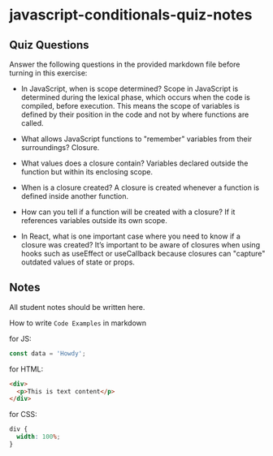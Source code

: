 # javascript-conditionals-quiz-notes

## Quiz Questions

Answer the following questions in the provided markdown file before turning in this exercise:

- In JavaScript, when is scope determined?
  Scope in JavaScript is determined during the lexical phase, which occurs when the code is compiled, before execution. This means the scope of variables is defined by their position in the code and not by where functions are called.

- What allows JavaScript functions to "remember" variables from their surroundings?
  Closure.

- What values does a closure contain?
  Variables declared outside the function but within its enclosing scope.

- When is a closure created?
  A closure is created whenever a function is defined inside another function.

- How can you tell if a function will be created with a closure?
  If it references variables outside its own scope.

- In React, what is one important case where you need to know if a closure was created?
  It’s important to be aware of closures when using hooks such as useEffect or useCallback because closures can "capture" outdated values of state or props.

## Notes

All student notes should be written here.

How to write `Code Examples` in markdown

for JS:

```javascript
const data = 'Howdy';
```

for HTML:

```html
<div>
  <p>This is text content</p>
</div>
```

for CSS:

```css
div {
  width: 100%;
}
```
